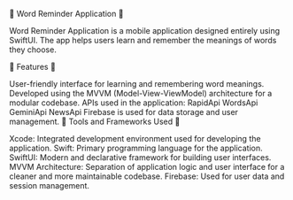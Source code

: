 📱 Word Reminder Application 📱

Word Reminder Application is a mobile application designed entirely using SwiftUI. The app helps users learn and remember the meanings of words they choose.

🚀 Features 🚀

User-friendly interface for learning and remembering word meanings.
Developed using the MVVM (Model-View-ViewModel) architecture for a modular codebase.
APIs used in the application:
RapidApi
WordsApi
GeminiApi
NewsApi
Firebase is used for data storage and user management.
🔧 Tools and Frameworks Used 🔧

Xcode: Integrated development environment used for developing the application.
Swift: Primary programming language for the application.
SwiftUI: Modern and declarative framework for building user interfaces.
MVVM Architecture: Separation of application logic and user interface for a cleaner and more maintainable codebase.
Firebase: Used for user data and session management.
